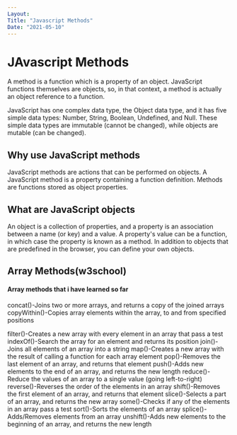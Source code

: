```yaml
---
Layout:
Title: "Javascript Methods"
Date: "2021-05-10"
---
```


# JAvascript Methods

A method is a function which is a property of an object. JavaScript functions themselves are objects, so, in that context, a method is actually an object reference to a function.

JavaScript has one complex data type, the Object data type, and it has five simple data types: Number, String, Boolean, Undefined, and Null. These simple data types are immutable (cannot be changed), while objects are mutable (can be changed).

## Why use JavaScript methods

JavaScript methods are actions that can be performed on objects. A JavaScript method is a property containing a function definition. Methods are functions stored as object properties.

## What are JavaScript objects

An object is a collection of properties, and a property is an association between a name (or key) and a value. A property's value can be a function, in which case the property is known as a method. In addition to objects that are predefined in the browser, you can define your own objects.

## Array Methods(w3school)

#### Array methods that i have learned so far
concat()-Joins two or more arrays, and returns a copy of the joined arrays
copyWithin()-Copies array elements within the array, to and from specified positions

filter()-Creates a new array with every element in an array that pass a test
indexOf()-Search the array for an element and returns its position
join()-Joins all elements of an array into a string
map()-Creates a new array with the result of calling a function for each array element
pop()-Removes the last element of an array, and returns that element
push()-Adds new elements to the end of an array, and returns the new length
reduce()-Reduce the values of an array to a single value (going left-to-right)
reverse()-Reverses the order of the elements in an array
shift()-Removes the first element of an array, and returns that element
slice()-Selects a part of an array, and returns the new array
some()-Checks if any of the elements in an array pass a test
sort()-Sorts the elements of an array
splice()-Adds/Removes elements from an array
unshift()-Adds new elements to the beginning of an array, and returns the new length
